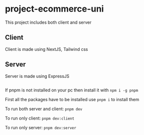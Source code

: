 # project-ecommerce-uni

This project includes both client and server

## Client

Client is made using NextJS, Tailwind css

## Server

Server is made using ExpressJS

##

If pnpm is not installed on your pc then install it with `npm i -g pnpm`

First all the packages have to be installed use  `pnpm i` to install them 

To run both server and client: `pnpm dev`

To run only client:
`pnpm dev:client`

To run only server:
`pnpm dev:server`
